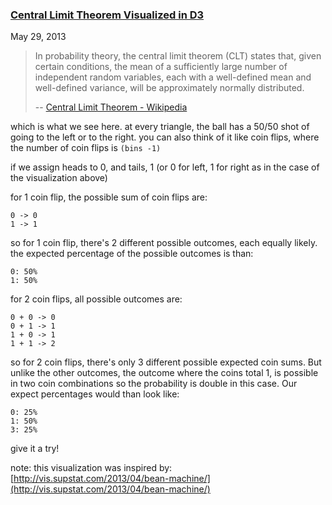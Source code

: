 ### [Central Limit Theorem Visualized in D3](/posts/central-limit-theorem.html)
May 29, 2013


> In probability theory, the central limit theorem (CLT) states that, given certain conditions, the mean of a sufficiently large number of independent random variables, each with a well-defined mean and well-defined variance, will be approximately normally distributed. 
>
> -- [Central Limit Theorem - Wikipedia](http://en.wikipedia.org/wiki/Central_limit_theorem)

which is what we see here. at every triangle, the ball has a 50/50 shot of going to the left or to the right. you can also think of it like coin flips, where the number of coin flips is `(bins -1)`

if we assign heads to 0, and tails, 1 (or 0 for left, 1 for right as in the case of the visualization above)

for 1 coin flip, the possible sum of coin flips are:

    0 -> 0
    1 -> 1

so for 1 coin flip, there's 2 different possible outcomes, each equally likely. the expected percentage of the possible outcomes is than:

    0: 50%
    1: 50%

for 2 coin flips, all possible outcomes are:

    0 + 0 -> 0
    0 + 1 -> 1
    1 + 0 -> 1
    1 + 1 -> 2

so for 2 coin flips, there's only 3 different possible expected coin sums. But unlike the other outcomes, the outcome where the coins total 1, is possible in two coin combinations so the probability is double in this case. Our expect percentages would than look like:


    0: 25%
    1: 50%
    3: 25%

give it a try!


note: this visualization was inspired by: [http://vis.supstat.com/2013/04/bean-machine/](http://vis.supstat.com/2013/04/bean-machine/)